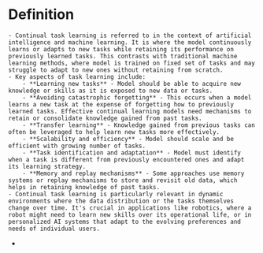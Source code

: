 # Definition
	- Continual task learning is referred to in the context of artificial intelligence and machine learning. It is where the model continuously learns or adapts to new tasks while retaining its performance on previously learned tasks. This contrasts with traditional machine learning methods, where model is trained on fixed set of tasks and may struggle to adapt to new ones without retaining from scratch.
	- Key aspects of task learning include:
		- **Learning new tasks** - Model should be able to acquire new knowledge or skills as it is exposed to new data or tasks.
		- **Avoiding catastrophic forgetting** - This occurs when a model learns a new task at the expense of forgetting how to previously learned tasks. Effective continual learning models need mechanisms to retain or consolidate knowledge gained from past tasks.
		- **Transfer learning** - Knowledge gained from previous tasks can often be leveraged to help learn new tasks more effectively.
		- **Scalability and efficiency** - Model should scale and be efficient with growing number of tasks.
		- **Task identification and adaptation** - Model must identify when a task is different from previously encountered ones and adapt its learning strategy.
		- **Memory and replay mechanisms** - Some approaches use memory systems or replay mechanisms to store and revisit old data, which helps in retaining knowledge of past tasks.
	- Continual task learning is particularly relevant in dynamic environments where the data distribution or the tasks themselves change over time. It's crucial in applications like robotics, where a robot might need to learn new skills over its operational life, or in personalized AI systems that adapt to the evolving preferences and needs of individual users.
-